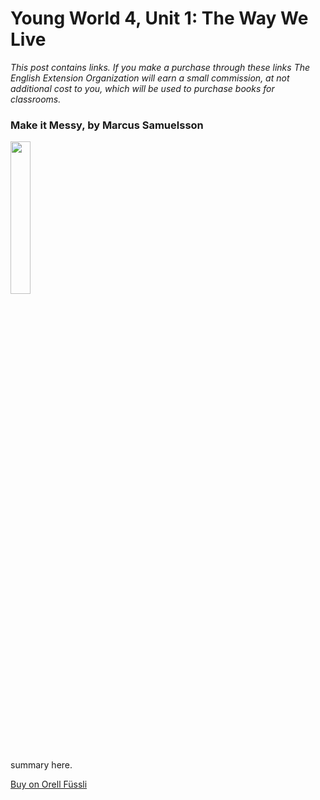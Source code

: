 # Young World 4, Unit 1: The Way We Live

*This post contains links. If you make a purchase through these links The English Extension Organization will earn a small commission, at not additional cost to you, which will be used to purchase books for classrooms.*



### Make it Messy, by Marcus Samuelsson

<img src="https://i.imgur.com/g0kZ505.png" width="25%" />

summary here.

<a href="https://www.orellfuessli.ch/shop/home/artikeldetails/A1034596066" rel="nofollow">Buy on Orell Füssli</a>
<!--stackedit_data:
eyJoaXN0b3J5IjpbLTE5MjI3NDk0NjAsLTQwNzA2ODE3MSwtMT
Y0OTY0NzQ4NCw3ODcxMjc5MzgsMTU2NDQzMzc0MCwtOTMxOTM0
NjQ4LC0xMzcxMjM5MjQyXX0=
-->